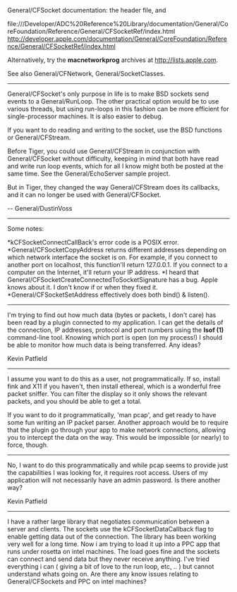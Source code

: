 General/CFSocket documentation: the header file, and

file:///Developer/ADC%20Reference%20Library/documentation/General/CoreFoundation/Reference/General/CFSocketRef/index.html
http://developer.apple.com/documentation/General/CoreFoundation/Reference/General/CFSocketRef/index.html

Alternatively, try the **macnetworkprog** archives at http://lists.apple.com.

See also General/CFNetwork, General/SocketClasses.

----

General/CFSocket's only purpose in life is to make BSD sockets send events to a General/RunLoop. The other practical option would be to use various threads, but using run-loops in this fashion can be more efficient for single-processor machines.  It is also easier to debug.

If you want to do reading and writing to the socket, use the BSD functions or General/CFStream.

Before Tiger, you could use General/CFStream in conjunction with General/CFSocket without difficulty, keeping in mind that both have read and write run loop events, which for all I know might both be posted at the same time. See the General/EchoServer sample project.

But in Tiger, they changed the way General/CFStream does its callbacks, and it can no longer be used with General/CFSocket.

-- General/DustinVoss

----

Some notes:


*kCFSocketConnectCallBack's error code is a POSIX error.
*General/CFSocketCopyAddress returns different addresses depending on which network interface the socket is on. For example, if you connect to another port on localhost, this function'll return 127.0.0.1. If you connect to a computer on the Internet, it'll return your IP address.
*I heard that General/CFSocketCreateConnectedToSocketSignature has a bug. Apple knows about it. I don't know if or when they fixed it.
*General/CFSocketSetAddress effectively does both bind() & listen().


----

I'm trying to find out how much data (bytes or packets, I don't care) has been read by a plugin connected to my application. I can get the details of the connection, IP addresses, protocol and port numbers using the **lsof (1)** command-line tool. Knowing which port is open (on my process!) I should be able to monitor how much data is being transferred. Any ideas?

Kevin Patfield

----

I assume you want to do this as a user, not programmatically. If so, install fink and X11 if you haven't, then install ethereal, which is a wonderful free packet sniffer. You can filter the display so it only shows the relevant packets, and you should be able to get a total.

If you want to do it programmatically, 'man pcap', and get ready to have some fun writing an IP packet parser. Another approach would be to require that the plugin go through your app to make network connections, allowing you to intercept the data on the way. This would be impossible (or nearly) to force, though.

----

No, I want to do this programmatically and while pcap seems to provide just the capabilities I was looking for, it requires root access. Users of my application will not necessarily have an admin password. Is there another way?

Kevin Patfield

----

I have a rather large library that negotiates communication between a server and clients. The sockets use the kCFSocketDataCallback flag to enable getting data out of the connection. The library has been working very well for a long time. Now i am trying to load it up into a PPC app that runs under rosetta on intel machines. The load goes fine and the sockets can connect and send data but they never receive anything. I've tried everything i can ( giving a bit of love to the run loop, etc, .. ) but cannot understand whats going on. Are there any know issues relating to General/CFSockets and PPC on intel machines?